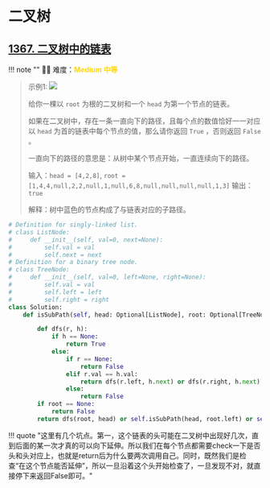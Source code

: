 # 二叉树


## [1367. 二叉树中的链表](https://leetcode.cn/problems/linked-list-in-binary-tree/)

<!-- 所有文件名必须是该题目的英文名 -->

!!! note ""
    <!-- 这里记载考察的数据结构、算法等 -->
    🔑🔑 难度：<span style = "color:gold; font-weight:bold">Medium 中等 </span>

<!-- <span style = "color:gold; font-weight:bold">Medium 中等 </span> 中等 -->
<!-- <span style = "color:crisma; font-weight:bold">High 困难</span> 困难 -->
<!-- <span style = "color:Green; font-weight:bold">Easy 简单</span> 简单 -->

<!-- 题目简介 -->


> 示例1:
> ![](https://assets.leetcode-cn.com/aliyun-lc-upload/uploads/2020/02/29/sample_1_1720.png)
>
> 给你一棵以 `root` 为根的二叉树和一个 `head` 为第一个节点的链表。
> 
> 如果在二叉树中，存在一条一直向下的路径，且每个点的数值恰好一一对应以 `head` 为首的链表中每个节点的值，那么请你返回 `True` ，否则返回 `False` 。
> 
> 一直向下的路径的意思是：从树中某个节点开始，一直连续向下的路径。
>
> 输入：`head = [4,2,8]`, `root = [1,4,4,null,2,2,null,1,null,6,8,null,null,null,null,1,3]`
> 输出：`true`
> 
> 解释：树中蓝色的节点构成了与链表对应的子路径。




```python hl_lines="25 26 27"
# Definition for singly-linked list.
# class ListNode:
#     def __init__(self, val=0, next=None):
#         self.val = val
#         self.next = next
# Definition for a binary tree node.
# class TreeNode:
#     def __init__(self, val=0, left=None, right=None):
#         self.val = val
#         self.left = left
#         self.right = right
class Solution:
    def isSubPath(self, head: Optional[ListNode], root: Optional[TreeNode]) -> bool:

        def dfs(r, h):
            if h == None:
                return True
            else:
                if r == None:
                    return False
                elif r.val == h.val:
                    return dfs(r.left, h.next) or dfs(r.right, h.next)    
                else:
                    return False
        if root == None:
            return False
        return dfs(root, head) or self.isSubPath(head, root.left) or self.isSubPath(head, root.right)
```

!!! quote "这里有几个坑点。第一，这个链表的头可能在二叉树中出现好几次，直到后面的某一次才真的可以向下延伸。所以我们在每个节点都需要check一下是否头和头对应上，也就是return后为什么要两次调用自己。同时，既然我们是检查“在这个节点能否延伸”，所以一旦沿着这个头开始检查了，一旦发现不对，就直接停下来返回False即可。"
